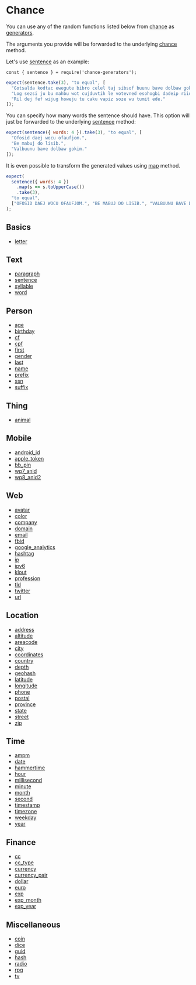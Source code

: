 # Chance

You can use any of the random functions listed below from
[chance](https://chancejs.com) as [generators](../generator/).

The arguments you provide will be forwarded to the underlying
<a href="https://chancejs.com/" target="_blank">chance</a> method.

Let's use <a href="https://chancejs.com/text/sentence.html" target="_blank">sentence</a> as an example:

```js#evaluate:false
const { sentence } = require('chance-generators');
```

```js
expect(sentence.take(3), "to equal", [
  "Gotsalda kodtac ewegute bibro celel taj sibsof buunu bave dolbaw gokim sab ziwiwwuh gib.",
  "Log sezsi ju bu mahbu wot cujduvtih le votevned esohogbi dadeip riide rohu jod tuhdulhak retijic ti luh.",
  "Ril dej fef wijug howeju tu caku vapiz soze wu tumit ede."
]);
```

You can specify how many words the sentence should have. This option will just
be forwarded to the underlying <a href="https://chancejs.com/text/sentence.html" target="_blank">sentence</a>
method:

```js
expect(sentence({ words: 4 }).take(3), "to equal", [
  "Ofosid daej wocu ofaufjom.",
  "Be mabuj do lisib.",
  "Valbuunu bave dolbaw gokim."
]);
```

It is even possible to transform the generated values using
[map](../generator/#map-mapper-) method.

```js
expect(
  sentence({ words: 4 })
    .map(s => s.toUpperCase())
    .take(3),
  "to equal",
  ["OFOSID DAEJ WOCU OFAUFJOM.", "BE MABUJ DO LISIB.", "VALBUUNU BAVE DOLBAW GOKIM."]
);
```

## Basics

* <a href="https://chancejs.com/basics/letter.html" target="_blank">letter</a>

## Text

* <a href="https://chancejs.com/text/paragraph.html" target="_blank">paragraph</a>
* <a href="https://chancejs.com/text/sentence.html" target="_blank">sentence</a>
* <a href="https://chancejs.com/text/syllable.html" target="_blank">syllable</a>
* <a href="https://chancejs.com/text/word.html" target="_blank">word</a>

## Person

* <a href="https://chancejs.com/person/age.html" target="_blank">age</a>
* <a href="https://chancejs.com/person/birthday.html" target="_blank">birthday</a>
* <a href="https://chancejs.com/person/cf.html" target="_blank">cf</a>
* <a href="https://chancejs.com/person/cpf.html" target="_blank">cpf</a>
* <a href="https://chancejs.com/person/first.html" target="_blank">first</a>
* <a href="https://chancejs.com/person/gender.html" target="_blank">gender</a>
* <a href="https://chancejs.com/person/last.html" target="_blank">last</a>
* <a href="https://chancejs.com/person/name.html" target="_blank">name</a>
* <a href="https://chancejs.com/person/prefix.html" target="_blank">prefix</a>
* <a href="https://chancejs.com/person/ssn.html" target="_blank">ssn</a>
* <a href="https://chancejs.com/person/suffix.html" target="_blank">suffix</a>

## Thing

* <a href="https://chancejs.com/thing/animal.html" target="_blank">animal</a>

## Mobile

* <a href="https://chancejs.com/mobile/android_id.html" target="_blank">android_id</a>
* <a href="https://chancejs.com/mobile/apple_token.html" target="_blank">apple_token</a>
* <a href="https://chancejs.com/mobile/bb_pin.html" target="_blank">bb_pin</a>
* <a href="https://chancejs.com/mobile/wp7_anid.html" target="_blank">wp7_anid</a>
* <a href="https://chancejs.com/mobile/wp8_anid2.html" target="_blank">wp8_anid2</a>

## Web

* <a href="https://chancejs.com/web/avatar.html" target="_blank">avatar</a>
* <a href="https://chancejs.com/web/color.html" target="_blank">color</a>
* <a href="https://chancejs.com/web/company.html" target="_blank">company</a>
* <a href="https://chancejs.com/web/domain.html" target="_blank">domain</a>
* <a href="https://chancejs.com/web/email.html" target="_blank">email</a>
* <a href="https://chancejs.com/web/fbid.html" target="_blank">fbid</a>
* <a href="https://chancejs.com/web/google_analytics.html" target="_blank">google_analytics</a>
* <a href="https://chancejs.com/web/hashtag.html" target="_blank">hashtag</a>
* <a href="https://chancejs.com/web/ip.html" target="_blank">ip</a>
* <a href="https://chancejs.com/web/ipv6.html" target="_blank">ipv6</a>
* <a href="https://chancejs.com/web/klout.html" target="_blank">klout</a>
* <a href="https://chancejs.com/web/profession.html" target="_blank">profession</a>
* <a href="https://chancejs.com/web/tld.html" target="_blank">tld</a>
* <a href="https://chancejs.com/web/twitter.html" target="_blank">twitter</a>
* <a href="https://chancejs.com/web/url.html" target="_blank">url</a>

## Location

* <a href="https://chancejs.com/location/address.html" target="_blank">address</a>
* <a href="https://chancejs.com/location/altitude.html" target="_blank">altitude</a>
* <a href="https://chancejs.com/location/areacode.html" target="_blank">areacode</a>
* <a href="https://chancejs.com/location/city.html" target="_blank">city</a>
* <a href="https://chancejs.com/location/coordinates.html" target="_blank">coordinates</a>
* <a href="https://chancejs.com/location/country.html" target="_blank">country</a>
* <a href="https://chancejs.com/location/depth.html" target="_blank">depth</a>
* <a href="https://chancejs.com/location/geohash.html" target="_blank">geohash</a>
* <a href="https://chancejs.com/location/latitude.html" target="_blank">latitude</a>
* <a href="https://chancejs.com/location/longitude.html" target="_blank">longitude</a>
* <a href="https://chancejs.com/location/phone.html" target="_blank">phone</a>
* <a href="https://chancejs.com/location/postal.html" target="_blank">postal</a>
* <a href="https://chancejs.com/location/province.html" target="_blank">province</a>
* <a href="https://chancejs.com/location/state.html" target="_blank">state</a>
* <a href="https://chancejs.com/location/street.html" target="_blank">street</a>
* <a href="https://chancejs.com/location/zip.html" target="_blank">zip</a>

## Time

* <a href="https://chancejs.com/time/ampm.html" target="_blank">ampm</a>
* <a href="https://chancejs.com/time/date.html" target="_blank">date</a>
* <a href="https://chancejs.com/time/hammertime.html" target="_blank">hammertime</a>
* <a href="https://chancejs.com/time/hour.html" target="_blank">hour</a>
* <a href="https://chancejs.com/time/millisecond.html" target="_blank">millisecond</a>
* <a href="https://chancejs.com/time/minute.html" target="_blank">minute</a>
* <a href="https://chancejs.com/time/month.html" target="_blank">month</a>
* <a href="https://chancejs.com/time/second.html" target="_blank">second</a>
* <a href="https://chancejs.com/time/timestamp.html" target="_blank">timestamp</a>
* <a href="https://chancejs.com/time/timezone.html" target="_blank">timezone</a>
* <a href="https://chancejs.com/time/weekday.html" target="_blank">weekday</a>
* <a href="https://chancejs.com/time/year.html" target="_blank">year</a>

## Finance

* <a href="https://chancejs.com/finance/cc.html" target="_blank">cc</a>
* <a href="https://chancejs.com/finance/cc_type.html" target="_blank">cc_type</a>
* <a href="https://chancejs.com/finance/currency.html" target="_blank">currency</a>
* <a href="https://chancejs.com/finance/currency_pair.html" target="_blank">currency_pair</a>
* <a href="https://chancejs.com/finance/dollar.html" target="_blank">dollar</a>
* <a href="https://chancejs.com/finance/euro.html" target="_blank">euro</a>
* <a href="https://chancejs.com/finance/exp.html" target="_blank">exp</a>
* <a href="https://chancejs.com/finance/exp_month.html" target="_blank">exp_month</a>
* <a href="https://chancejs.com/finance/exp_year.html" target="_blank">exp_year</a>

## Miscellaneous

* <a href="https://chancejs.com/miscellaneous/coin.html" target="_blank">coin</a>
* <a href="https://chancejs.com/miscellaneous/dice.html" target="_blank">dice</a>
* <a href="https://chancejs.com/miscellaneous/guid.html" target="_blank">guid</a>
* <a href="https://chancejs.com/miscellaneous/hash.html" target="_blank">hash</a>
* <a href="https://chancejs.com/miscellaneous/radio.html" target="_blank">radio</a>
* <a href="https://chancejs.com/miscellaneous/rpg.html" target="_blank">rpg</a>
* <a href="https://chancejs.com/miscellaneous/tv.html" target="_blank">tv</a>
